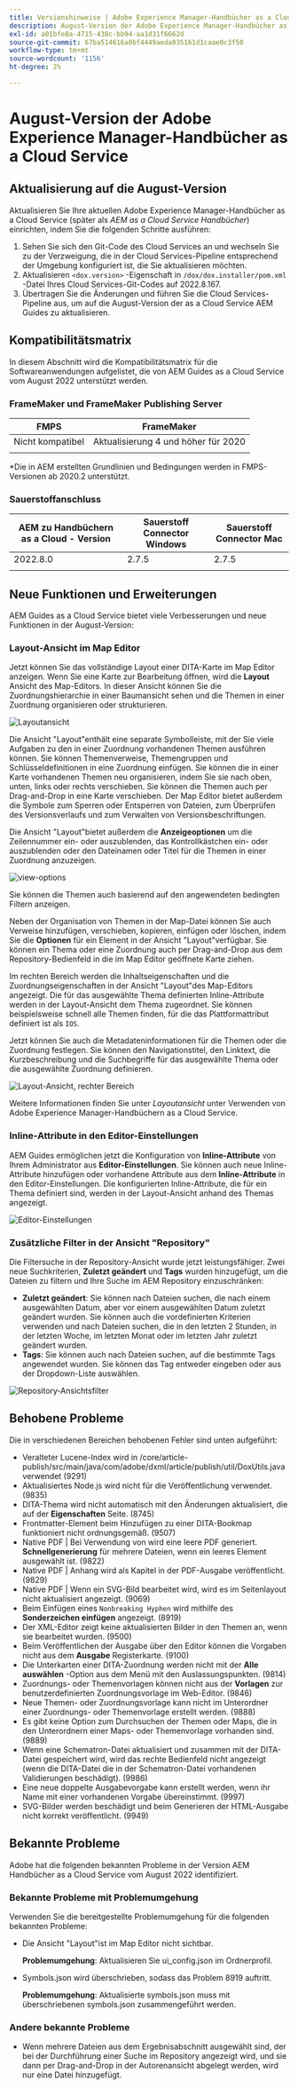 ```yaml
---
title: Versionshinweise | Adobe Experience Manager-Handbücher as a Cloud Service, Version August 2022
description: August-Version der Adobe Experience Manager-Handbücher as a Cloud Service
exl-id: a01bfe8a-4715-438c-bb94-aa1d31f6662d
source-git-commit: 67ba514616a0bf4449aeda035161d1caae0c3f50
workflow-type: tm+mt
source-wordcount: '1156'
ht-degree: 2%

---
```


# August-Version der Adobe Experience Manager-Handbücher as a Cloud Service

## Aktualisierung auf die August-Version

Aktualisieren Sie Ihre aktuellen Adobe Experience Manager-Handbücher as a Cloud Service (später als *AEM as a Cloud Service Handbücher*) einrichten, indem Sie die folgenden Schritte ausführen:
1. Sehen Sie sich den Git-Code des Cloud Services an und wechseln Sie zu der Verzweigung, die in der Cloud Services-Pipeline entsprechend der Umgebung konfiguriert ist, die Sie aktualisieren möchten.
1. Aktualisieren `<dox.version>` -Eigenschaft in `/dox/dox.installer/pom.xml` -Datei Ihres Cloud Services-Git-Codes auf 2022.8.167.
1. Übertragen Sie die Änderungen und führen Sie die Cloud Services-Pipeline aus, um auf die August-Version der as a Cloud Service AEM Guides zu aktualisieren.

## Kompatibilitätsmatrix

In diesem Abschnitt wird die Kompatibilitätsmatrix für die Softwareanwendungen aufgelistet, die von AEM Guides as a Cloud Service vom August 2022 unterstützt werden.

### FrameMaker und FrameMaker Publishing Server

| FMPS | FrameMaker |
| --- | --- |
| Nicht kompatibel | Aktualisierung 4 und höher für 2020 |
|  |  |

*Die in AEM erstellten Grundlinien und Bedingungen werden in FMPS-Versionen ab 2020.2 unterstützt.

### Sauerstoffanschluss

| AEM zu Handbüchern as a Cloud - Version | Sauerstoff Connector Windows | Sauerstoff Connector Mac |
| --- | --- | --- |
| 2022.8.0 | 2.7.5 | 2.7.5 |
|  |  |  |


## Neue Funktionen und Erweiterungen

AEM Guides as a Cloud Service bietet viele Verbesserungen und neue Funktionen in der August-Version:

### Layout-Ansicht im Map Editor

Jetzt können Sie das vollständige Layout einer DITA-Karte im Map Editor anzeigen. Wenn Sie eine Karte zur Bearbeitung öffnen, wird die **Layout** Ansicht des Map-Editors. In dieser Ansicht können Sie die Zuordnungshierarchie in einer Baumansicht sehen und die Themen in einer Zuordnung organisieren oder strukturieren.

![Layoutansicht](assets/layout-view-map.png)

Die Ansicht &quot;Layout&quot;enthält eine separate Symbolleiste, mit der Sie viele Aufgaben zu den in einer Zuordnung vorhandenen Themen ausführen können.
Sie können Themenverweise, Themengruppen und Schlüsseldefinitionen in eine Zuordnung einfügen. Sie können die in einer Karte vorhandenen Themen neu organisieren, indem Sie sie nach oben, unten, links oder rechts verschieben. Sie können die Themen auch per Drag-and-Drop in eine Karte verschieben. Der Map Editor bietet außerdem die Symbole zum Sperren oder Entsperren von Dateien, zum Überprüfen des Versionsverlaufs und zum Verwalten von Versionsbeschriftungen.


Die Ansicht &quot;Layout&quot;bietet außerdem die **Anzeigeoptionen** um die Zeilennummer ein- oder auszublenden, das Kontrollkästchen ein- oder auszublenden oder den Dateinamen oder Titel für die Themen in einer Zuordnung anzuzeigen.


![view-options](assets/view-options.png)

Sie können die Themen auch basierend auf den angewendeten bedingten Filtern anzeigen.

Neben der Organisation von Themen in der Map-Datei können Sie auch Verweise hinzufügen, verschieben, kopieren, einfügen oder löschen, indem Sie die **Optionen** für ein Element in der Ansicht &quot;Layout&quot;verfügbar. Sie können ein Thema oder eine Zuordnung auch per Drag-and-Drop aus dem Repository-Bedienfeld in die im Map Editor geöffnete Karte ziehen.

Im rechten Bereich werden die Inhaltseigenschaften und die Zuordnungseigenschaften in der Ansicht &quot;Layout&quot;des Map-Editors angezeigt. Die für das ausgewählte Thema definierten Inline-Attribute werden in der Layout-Ansicht dem Thema zugeordnet. Sie können beispielsweise schnell alle Themen finden, für die das Plattformattribut definiert ist als `IOS`.

Jetzt können Sie auch die Metadateninformationen für die Themen oder die Zuordnung festlegen. Sie können den Navigationstitel, den Linktext, die Kurzbeschreibung und die Suchbegriffe für das ausgewählte Thema oder die ausgewählte Zuordnung definieren.

![Layout-Ansicht, rechter Bereich](assets/layout-inline-attributes.png)

Weitere Informationen finden Sie unter *Layoutansicht* unter Verwenden von Adobe Experience Manager-Handbüchern as a Cloud Service.

### Inline-Attribute in den Editor-Einstellungen

AEM Guides ermöglichen jetzt die Konfiguration von **Inline-Attribute** von Ihrem Administrator aus **Editor-Einstellungen**. Sie können auch neue Inline-Attribute hinzufügen oder vorhandene Attribute aus dem **Inline-Attribute** in den Editor-Einstellungen.
Die konfigurierten Inline-Attribute, die für ein Thema definiert sind, werden in der Layout-Ansicht anhand des Themas angezeigt.

![Editor-Einstellungen](assets/editor-settings-inline-attributes.png)


### Zusätzliche Filter in der Ansicht &quot;Repository&quot;

Die Filtersuche in der Repository-Ansicht wurde jetzt leistungsfähiger. Zwei neue Suchkriterien, **Zuletzt geändert** und **Tags** wurden hinzugefügt, um die Dateien zu filtern und Ihre Suche im AEM Repository einzuschränken:
* **Zuletzt geändert**: Sie können nach Dateien suchen, die nach einem ausgewählten Datum, aber vor einem ausgewählten Datum zuletzt geändert wurden. Sie können auch die vordefinierten Kriterien verwenden und nach Dateien suchen, die in den letzten 2 Stunden, in der letzten Woche, im letzten Monat oder im letzten Jahr zuletzt geändert wurden.
* **Tags**: Sie können auch nach Dateien suchen, auf die bestimmte Tags angewendet wurden. Sie können das Tag entweder eingeben oder aus der Dropdown-Liste auswählen.

![Repository-Ansichtsfilter](assets/repo-filter-search.png)


## Behobene Probleme

Die in verschiedenen Bereichen behobenen Fehler sind unten aufgeführt:

* Veralteter Lucene-Index wird in /core/article-publish/src/main/java/com/adobe/dxml/article/publish/util/DoxUtils.java verwendet (9291)
* Aktualisiertes Node.js wird nicht für die Veröffentlichung verwendet. (9835)
* DITA-Thema wird nicht automatisch mit den Änderungen aktualisiert, die auf der **Eigenschaften** Seite. (8745)
* Frontmatter-Element beim Hinzufügen zu einer DITA-Bookmap funktioniert nicht ordnungsgemäß. (9507)
* Native PDF | Bei Verwendung von wird eine leere PDF generiert. **Schnellgenerierung** für mehrere Dateien, wenn ein leeres Element ausgewählt ist. (9822)
* Native PDF | Anhang wird als Kapitel in der PDF-Ausgabe veröffentlicht. (9829)
* Native PDF | Wenn ein SVG-Bild bearbeitet wird, wird es im Seitenlayout nicht aktualisiert angezeigt. (9069)
* Beim Einfügen eines `Nonbreaking Hyphen` wird mithilfe des **Sonderzeichen einfügen** angezeigt. (8919)
* Der XML-Editor zeigt keine aktualisierten Bilder in den Themen an, wenn sie bearbeitet wurden. (9500)
* Beim Veröffentlichen der Ausgabe über den Editor können die Vorgaben nicht aus dem **Ausgabe** Registerkarte. (9100)
* Die Unterkarten einer DITA-Zuordnung werden nicht mit der **Alle auswählen** -Option aus dem Menü mit den Auslassungspunkten. (9814)
* Zuordnungs- oder Themenvorlagen können nicht aus der **Vorlagen** zur benutzerdefinierten Zuordnungsvorlage im Web-Editor. (9846)
* Neue Themen- oder Zuordnungsvorlage kann nicht im Unterordner einer Zuordnungs- oder Themenvorlage erstellt werden. (9888)
* Es gibt keine Option zum Durchsuchen der Themen oder Maps, die in den Unterordnern einer Maps- oder Themenvorlage vorhanden sind. (9889)
* Wenn eine Schematron-Datei aktualisiert und zusammen mit der DITA-Datei gespeichert wird, wird das rechte Bedienfeld nicht angezeigt (wenn die DITA-Datei die in der Schematron-Datei vorhandenen Validierungen beschädigt). (9986)
* Eine neue doppelte Ausgabevorgabe kann erstellt werden, wenn ihr Name mit einer vorhandenen Vorgabe übereinstimmt. (9997)
* SVG-Bilder werden beschädigt und beim Generieren der HTML-Ausgabe nicht korrekt veröffentlicht. (9949)


## Bekannte Probleme

Adobe hat die folgenden bekannten Probleme in der Version AEM Handbücher as a Cloud Service vom August 2022 identifiziert.

### Bekannte Probleme mit Problemumgehung

Verwenden Sie die bereitgestellte Problemumgehung für die folgenden bekannten Probleme:

* Die Ansicht &quot;Layout&quot;ist im Map Editor nicht sichtbar.

   **Problemumgehung**: Aktualisieren Sie ui_config.json im Ordnerprofil.

* Symbols.json wird überschrieben, sodass das Problem 8919 auftritt.

   **Problemumgehung**: Aktualisierte symbols.json muss mit überschriebenen symbols.json zusammengeführt werden.

### Andere bekannte Probleme

* Wenn mehrere Dateien aus dem Ergebnisabschnitt ausgewählt sind, der bei der Durchführung einer Suche im Repository angezeigt wird, und sie dann per Drag-and-Drop in der Autorenansicht abgelegt werden, wird nur eine Datei hinzugefügt.
